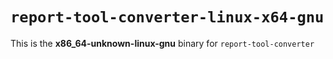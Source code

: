 # `report-tool-converter-linux-x64-gnu`

This is the **x86_64-unknown-linux-gnu** binary for `report-tool-converter`
